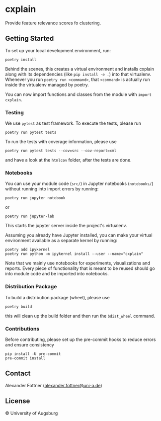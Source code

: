 # cxplain

Provide feature relevance scores fo clustering.

## Getting Started

To set up your local development environment, run:

    poetry install

Behind the scenes, this creates a virtual environment and installs cxplain along with its dependencies (like `pip install -e .`) into that virtualenv. Whenever you run `poetry run <command>`, that `<command>` is actually run inside the virtualenv managed by poetry.

You can now import functions and classes from the module with `import cxplain`.

### Testing

We use `pytest` as test framework. To execute the tests, please run

    poetry run pytest tests

To run the tests with coverage information, please use

    poetry run pytest tests --cov=src --cov-report=xml

and have a look at the `htmlcov` folder, after the tests are done.

### Notebooks

You can use your module code (`src/`) in Jupyter notebooks (`notebooks/`) without running into import errors by running:

    poetry run jupyter notebook

or

    poetry run jupyter-lab

This starts the jupyter server inside the project's virtualenv.

Assuming you already have Jupyter installed, you can make your virtual environment available as a separate kernel by running:

    poetry add ipykernel
    poetry run python -m ipykernel install --user --name="cxplain"

Note that we mainly use notebooks for experiments, visualizations and reports. Every piece of functionality that is meant to be reused should go into module code and be imported into notebooks.

### Distribution Package

To build a distribution package (wheel), please use

    poetry build

this will clean up the build folder and then run the `bdist_wheel` command.

### Contributions

Before contributing, please set up the pre-commit hooks to reduce errors and ensure consistency

    pip install -U pre-commit
    pre-commit install

## Contact

Alexander Fottner (alexander.fottner@uni-a.de)

## License

© University of Augsburg

